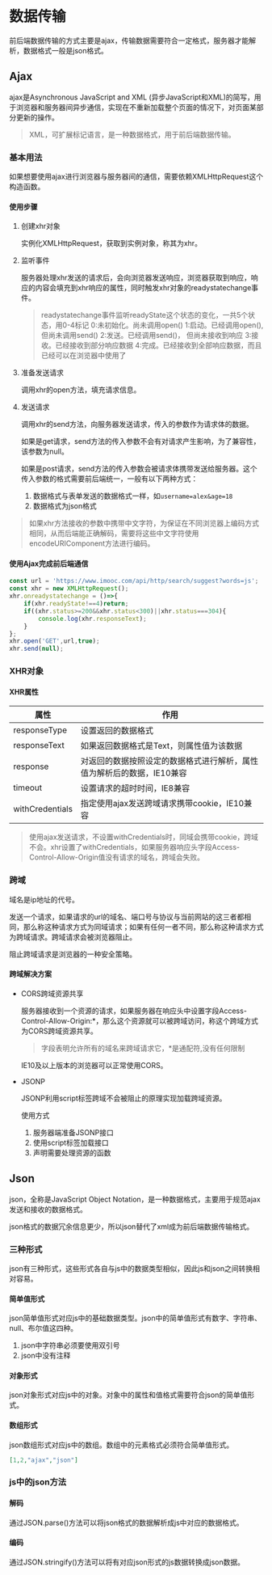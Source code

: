 # 数据传输

前后端数据传输的方式主要是ajax，传输数据需要符合一定格式，服务器才能解析，数据格式一般是json格式。

## Ajax

ajax是Asynchronous JavaScript and XML (异步JavaScript和XML)的简写，用于浏览器和服务器间异步通信，实现在不重新加载整个页面的情况下，对页面某部分更新的操作。

> XML，可扩展标记语言，是一种数据格式，用于前后端数据传输。

### 基本用法

如果想要使用ajax进行浏览器与服务器间的通信，需要依赖XMLHttpRequest这个构造函数。

#### 使用步骤

1. 创建xhr对象

   实例化XMLHttpRequest，获取到实例对象，称其为xhr。

2. 监听事件

   服务器处理xhr发送的请求后，会向浏览器发送响应，浏览器获取到响应，响应的内容会填充到xhr响应的属性，同时触发xhr对象的readystatechange事件。

   > readystatechange事件监听readyState这个状态的变化，一共5个状态，用0-4标记
   > 0:未初始化。尚未调用open()
   > 1:启动。已经调用open(), 但尚未调用send()
   > 2:发送。已经调用send()， 但尚未接收到响应
   > 3:接收。已经接收到部分响应数据
   > 4:完成。已经接收到全部响应数据，而且已经可以在浏览器中使用了

3. 准备发送请求

   调用xhr的open方法，填充请求信息。

4. 发送请求

   调用xhr的send方法，向服务器发送请求，传入的参数作为请求体的数据。
   
   如果是get请求，send方法的传入参数不会有对请求产生影响，为了兼容性，该参数为null。
   
   如果是post请求，send方法的传入参数会被请求体携带发送给服务器。这个传入参数的格式需要前后端统一，一般有以下两种方式：
   
   1. 数据格式与表单发送的数据格式一样，如`username=alex&age=18`
   2. 数据格式为json格式

> 如果xhr方法接收的参数中携带中文字符，为保证在不同浏览器上编码方式相同，从而后端能正确解码，需要将这些中文字符使用encodeURIComponent方法进行编码。

#### 使用Ajax完成前后端通信

```javascript
const url = 'https://www.imooc.com/api/http/search/suggest?words=js';
const xhr = new XMLHttpRequest();
xhr.onreadystatechange = ()=>{
    if(xhr.readyState!==4)return;
    if((xhr.status>=200&&xhr.status<300)||xhr.status===304){
        console.log(xhr.responseText);
    }
};
xhr.open('GET',url,true);
xhr.send(null);
```

### XHR对象

#### XHR属性

| 属性            | 作用                                                         |
| --------------- | ------------------------------------------------------------ |
| responseType    | 设置返回的数据格式                                           |
| responseText    | 如果返回数据格式是Text，则属性值为该数据                     |
| response        | 对返回的数据按照设定的数据格式进行解析，属性值为解析后的数据，IE10兼容 |
| timeout         | 设置请求的超时时间，IE8兼容                                  |
| withCredentials | 指定使用ajax发送跨域请求携带cookie，IE10兼容                 |

> 使用ajax发送请求，不设置withCredentials时，同域会携带cookie，跨域不会。xhr设置了withCredentials，如果服务器响应头字段Access-Control-Allow-Origin值没有请求的域名，跨域会失败。

### 跨域

域名是ip地址的代号。

发送一个请求，如果请求的url的域名、端口号与协议与当前网站的这三者都相同，那么称这种请求方式为同域请求；如果有任何一者不同，那么称这种请求方式为跨域请求。跨域请求会被浏览器阻止。

阻止跨域请求是浏览器的一种安全策略。

#### 跨域解决方案

* CORS跨域资源共享

  服务器接收到一个资源的请求，如果服务器在响应头中设置字段Access-Control-Allow-Origin:*，那么这个资源就可以被跨域访问，称这个跨域方式为CORS跨域资源共享。

  > 字段表明允许所有的域名来跨域请求它，*是通配符,没有任何限制

  IE10及以上版本的浏览器可以正常使用CORS。

* JSONP

  JSONP利用script标签跨域不会被阻止的原理实现加载跨域资源。

  使用方式

  1. 服务器端准备JSONP接口
  2. 使用script标签加载接口
  3. 声明需要处理资源的函数

## Json

json，全称是JavaScript Object Notation，是一种数据格式，主要用于规范ajax发送和接收的数据格式。

json格式的数据冗余信息更少，所以json替代了xml成为前后端数据传输格式。

### 三种形式

json有三种形式，这些形式各自与js中的数据类型相似，因此js和json之间转换相对容易。

#### 简单值形式

json简单值形式对应js中的基础数据类型。json中的简单值形式有数字、字符串、null、布尔值这四种。

1. json中字符串必须要使用双引号
2. json中没有注释

#### 对象形式

json对象形式对应js中的对象。对象中的属性和值格式需要符合json的简单值形式。

#### 数组形式

json数组形式对应js中的数组。数组中的元素格式必须符合简单值形式。

```json
[1,2,"ajax","json"]
```

### js中的json方法

#### 解码

通过JSON.parse()方法可以将json格式的数据解析成js中对应的数据格式。

#### 编码

通过JSON.stringify()方法可以将有对应json形式的js数据转换成json数据。

